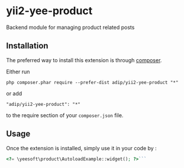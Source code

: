 yii2-yee-product
================
Backend module for managing product related posts

Installation
------------

The preferred way to install this extension is through [composer](http://getcomposer.org/download/).

Either run

```
php composer.phar require --prefer-dist adip/yii2-yee-product "*"
```

or add

```
"adip/yii2-yee-product": "*"
```

to the require section of your `composer.json` file.


Usage
-----

Once the extension is installed, simply use it in your code by  :

```php
<?= \yeesoft\product\AutoloadExample::widget(); ?>```